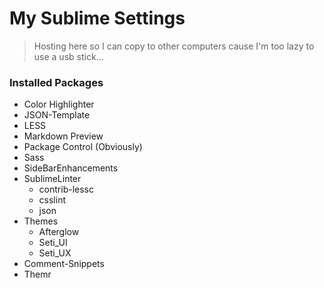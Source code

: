 My Sublime Settings
=======
>Hosting here so I can copy to other computers cause I'm too lazy to use a usb stick...

### Installed Packages

* Color Highlighter
* JSON-Template
* LESS
* Markdown Preview
* Package Control (Obviously)
* Sass
* SideBarEnhancements
* SublimeLinter
  * contrib-lessc
  * csslint
  * json
* Themes
  * Afterglow
  * Seti_UI
  * Seti_UX
* Comment-Snippets
* Themr
